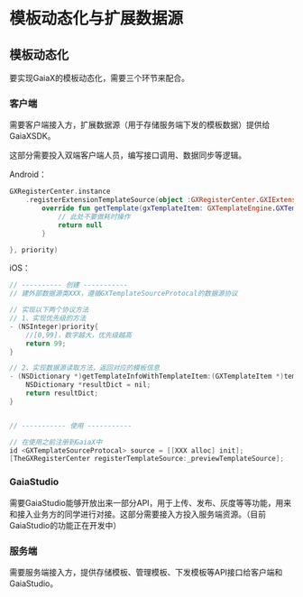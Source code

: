 # 模板动态化与扩展数据源

## 模板动态化

要实现GaiaX的模板动态化，需要三个环节来配合。

### 客户端

需要客户端接入方，扩展数据源（用于存储服务端下发的模板数据）提供给GaiaXSDK。

这部分需要投入双端客户端人员，编写接口调用、数据同步等逻辑。

Android：

```kotlin
GXRegisterCenter.instance
    .registerExtensionTemplateSource(object :GXRegisterCenter.GXIExtensionTemplateSource{
        override fun getTemplate(gxTemplateItem: GXTemplateEngine.GXTemplateItem): GXTemplate? {
            // 此处不要做耗时操作
            return null
        }

}, priority)
```

iOS：
```objectivec
// ---------- 创建 -----------
// 建外部数据源类XXX，遵循GXTemplateSourceProtocal的数据源协议

// 实现以下两个协议方法
// 1、实现优先级的方法
- (NSInteger)priority{
    //[0,99]，数字越大，优先级越高
    return 99;
}

// 2、实现数据源读取方法，返回对应的模板信息
- (NSDictionary *)getTemplateInfoWithTemplateItem:(GXTemplateItem *)templateItem{
    NSDictionary *resultDict = nil;
    return resultDict;
}


// ----------- 使用 -----------

// 在使用之前注册到GaiaX中
id <GXTemplateSourceProtocal> source = [[XXX alloc] init];
[TheGXRegisterCenter registerTemplateSource:_previewTemplateSource];
```

### GaiaStudio

需要GaiaStudio能够开放出来一部分API，用于上传、发布、灰度等等功能，用来和接入业务方的同学进行对接。这部分需要接入方投入服务端资源。（目前GaiaStudio的功能正在开发中）

### 服务端

需要服务端接入方，提供存储模板、管理模板、下发模板等API接口给客户端和GaiaStudio。
